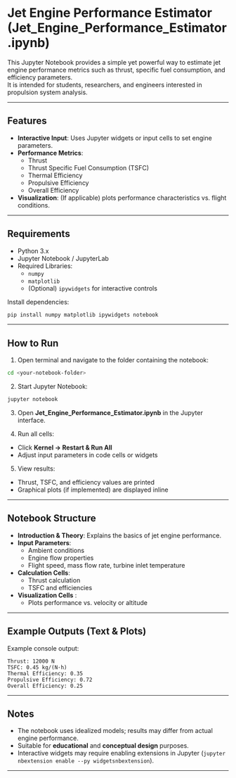 # Jet Engine Performance Estimator (Jet_Engine_Performance_Estimator.ipynb)

This Jupyter Notebook provides a simple yet powerful way to estimate jet engine performance metrics such as thrust, specific fuel consumption, and efficiency parameters.  
It is intended for students, researchers, and engineers interested in propulsion system analysis.

---

## Features

- **Interactive Input**: Uses Jupyter widgets or input cells to set engine parameters.
- **Performance Metrics**:
  - Thrust
  - Thrust Specific Fuel Consumption (TSFC)
  - Thermal Efficiency
  - Propulsive Efficiency
  - Overall Efficiency
- **Visualization**: (If applicable) plots performance characteristics vs. flight conditions.

---

## Requirements

- Python 3.x  
- Jupyter Notebook / JupyterLab  
- Required Libraries:
  - `numpy`
  - `matplotlib`
  - (Optional) `ipywidgets` for interactive controls

Install dependencies:
```bash
pip install numpy matplotlib ipywidgets notebook
```

---

## How to Run

1. Open terminal and navigate to the folder containing the notebook:
```bash
cd <your-notebook-folder>
```

2. Start Jupyter Notebook:
```bash
jupyter notebook
```

3. Open **Jet_Engine_Performance_Estimator.ipynb** in the Jupyter interface.

4. Run all cells:
- Click **Kernel → Restart & Run All**
- Adjust input parameters in code cells or widgets

5. View results:
- Thrust, TSFC, and efficiency values are printed
- Graphical plots (if implemented) are displayed inline

---

## Notebook Structure

- **Introduction & Theory**: Explains the basics of jet engine performance.
- **Input Parameters**:
  - Ambient conditions
  - Engine flow properties
  - Flight speed, mass flow rate, turbine inlet temperature
- **Calculation Cells**:
  - Thrust calculation
  - TSFC and efficiencies
- **Visualization Cells** :
  - Plots performance vs. velocity or altitude

---

## Example Outputs (Text & Plots)

Example console output:
```
Thrust: 12000 N
TSFC: 0.45 kg/(N·h)
Thermal Efficiency: 0.35
Propulsive Efficiency: 0.72
Overall Efficiency: 0.25
```



---

## Notes

- The notebook uses idealized models; results may differ from actual engine performance.
- Suitable for **educational** and **conceptual design** purposes.
- Interactive widgets may require enabling extensions in Jupyter (`jupyter nbextension enable --py widgetsnbextension`).

---


